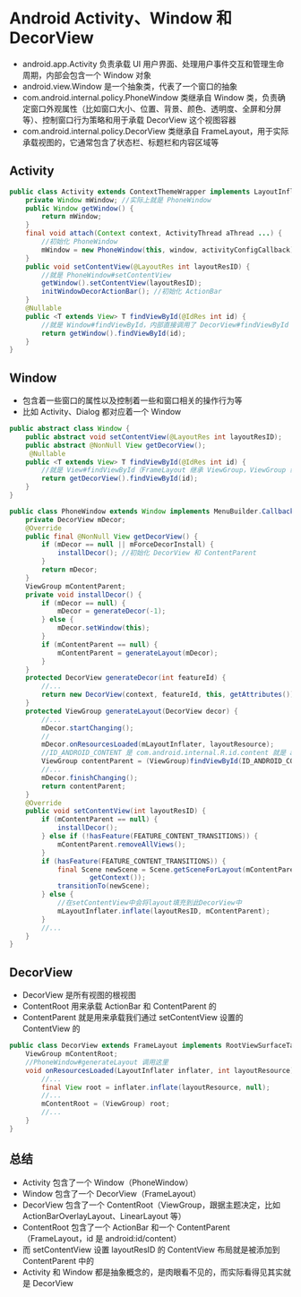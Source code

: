 # Android Activity、Window 和 DecorView
- android.app.Activity 负责承载 UI 用户界面、处理用户事件交互和管理生命周期，内部会包含一个 Window 对象
- android.view.Window 是一个抽象类，代表了一个窗口的抽象
- com.android.internal.policy.PhoneWindow 类继承自 Window 类，负责确定窗口外观属性（比如窗口大小、位置、背景、颜色、透明度、全屏和分屏等）、控制窗口行为策略和用于承载 DecorView 这个视图容器
- com.android.internal.policy.DecorView 类继承自 FrameLayout，用于实际承载视图的，它通常包含了状态栏、标题栏和内容区域等

## Activity
```java
public class Activity extends ContextThemeWrapper implements LayoutInflater.Factory2, Window.Callback ... {
    private Window mWindow; //实际上就是 PhoneWindow
    public Window getWindow() {
        return mWindow;
    }
    final void attach(Context context, ActivityThread aThread ...) {
        //初始化 PhoneWindow
        mWindow = new PhoneWindow(this, window, activityConfigCallback);
    }
    public void setContentView(@LayoutRes int layoutResID) {
        //就是 PhoneWindow#setContentView
        getWindow().setContentView(layoutResID);
        initWindowDecorActionBar(); //初始化 ActionBar
    }
    @Nullable
    public <T extends View> T findViewById(@IdRes int id) {
        //就是 Window#findViewById，内部直接调用了 DecorView#findViewById 方法
        return getWindow().findViewById(id);
    }
}
```

## Window
- 包含着一些窗口的属性以及控制着一些和窗口相关的操作行为等
- 比如 Activity、Dialog 都对应着一个 Window

```java
public abstract class Window {
    public abstract void setContentView(@LayoutRes int layoutResID);
    public abstract @NonNull View getDecorView();
     @Nullable
    public <T extends View> T findViewById(@IdRes int id) {
        //就是 View#findViewById（FrameLayout 继承 ViewGroup，ViewGroup 继承 View）
        return getDecorView().findViewById(id);
    }
}
```

```java
public class PhoneWindow extends Window implements MenuBuilder.Callback {
    private DecorView mDecor;
    @Override
    public final @NonNull View getDecorView() {
        if (mDecor == null || mForceDecorInstall) {
            installDecor(); //初始化 DecorView 和 ContentParent
        }
        return mDecor;
    }
    ViewGroup mContentParent;
    private void installDecor() {
        if (mDecor == null) {
            mDecor = generateDecor(-1);
        } else {
            mDecor.setWindow(this);
        }
        if (mContentParent == null) {
            mContentParent = generateLayout(mDecor);
        }
    }
    protected DecorView generateDecor(int featureId) {
        //...
        return new DecorView(context, featureId, this, getAttributes());
    }
    protected ViewGroup generateLayout(DecorView decor) {
        //...
        mDecor.startChanging();
        //
        mDecor.onResourcesLoaded(mLayoutInflater, layoutResource);
        //ID_ANDROID_CONTENT 是 com.android.internal.R.id.content 就是 android:id/content
        ViewGroup contentParent = (ViewGroup)findViewById(ID_ANDROID_CONTENT);
        //...
        mDecor.finishChanging();
        return contentParent;
    }
    @Override
    public void setContentView(int layoutResID) {
        if (mContentParent == null) {
            installDecor();
        } else if (!hasFeature(FEATURE_CONTENT_TRANSITIONS)) {
            mContentParent.removeAllViews();
        }
        if (hasFeature(FEATURE_CONTENT_TRANSITIONS)) {
            final Scene newScene = Scene.getSceneForLayout(mContentParent, layoutResID,
                    getContext());
            transitionTo(newScene);
        } else {
            //在setContentView中会将layout填充到此DecorView中
            mLayoutInflater.inflate(layoutResID, mContentParent);
        }
        //...
    }
}        
```
 
## DecorView
- DecorView 是所有视图的根视图
- ContentRoot 用来承载 ActionBar 和 ContentParent 的
- ContentParent 就是用来承载我们通过 setContentView 设置的 ContentView 的

```java
public class DecorView extends FrameLayout implements RootViewSurfaceTaker, WindowCallbacks {
    ViewGroup mContentRoot;
    //PhoneWindow#generateLayout 调用这里
    void onResourcesLoaded(LayoutInflater inflater, int layoutResource) {
        //...
        final View root = inflater.inflate(layoutResource, null);
        //...
        mContentRoot = (ViewGroup) root;
        //...
    }
}
```

## 总结
- Activity 包含了一个 Window（PhoneWindow）
- Window 包含了一个 DecorView（FrameLayout）
- DecorView 包含了一个 ContentRoot（ViewGroup，跟据主题决定，比如 ActionBarOverlayLayout、LinearLayout 等）
- ContentRoot 包含了一个 ActionBar 和一个 ContentParent（FrameLayout，id 是 android:id/content）
- 而 setContentView 设置 layoutResID 的 ContentView 布局就是被添加到 ContentParent 中的
- Activity 和 Window 都是抽象概念的，是肉眼看不见的，而实际看得见其实就是 DecorView
